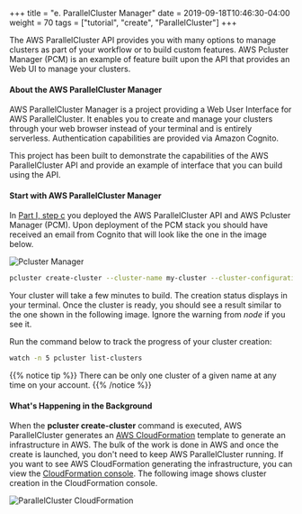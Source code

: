 +++
title = "e. ParallelCluster Manager"
date = 2019-09-18T10:46:30-04:00
weight = 70
tags = ["tutorial", "create", "ParallelCluster"]
+++

The AWS ParallelCluster API provides you with many options to manage clusters as part of your workflow or to build custom features. AWS Pcluster Manager (PCM) is an example of feature built upon the API that provides an Web UI to manage your clusters.

#### About the AWS ParallelCluster Manager

AWS ParallelCluster Manager is a project providing a Web User Interface for AWS ParallelCluster. It enables you to create and manage your clusters through your web browser instead of your terminal and is entirely serverless. Authentication capabilities are provided via Amazon Cognito.

This project has been built to demonstrate the capabilities of the AWS ParallelCluster API and provide an example of interface that you can build using the API.

#### Start with AWS ParallelCluster Manager

In [Part I, step c](/03-hpc-aws-parallelcluster-workshop/04-initialize-api.html) you deployed the AWS ParallelCluster API and AWS Pcluster Manager (PCM). Upon deployment of the PCM stack you should have received an email from Cognito that will look like the one in the image below.

![Pcluster Manager](/images/hpc-aws-parallelcluster-workshop/pcm-email.png)

```bash
pcluster create-cluster --cluster-name my-cluster --cluster-configuration my-cluster-config.yaml --region ${AWS_REGION}
```

Your cluster will take a few minutes to build. The creation status displays in your terminal. Once the cluster is ready, you should see a result similar to the one shown in the following image. Ignore the warning from *node* if you see it.


Run the command below to track the progress of your cluster creation:

```bash
watch -n 5 pcluster list-clusters
````

{{% notice tip %}}
There can be only one cluster of a given name at any time on your account.
{{% /notice %}}

#### What's Happening in the Background

When the **pcluster create-cluster** command is executed, AWS ParallelCluster generates an [AWS CloudFormation](https://aws.amazon.com/cloudformation/) template to generate an infrastructure in AWS. The bulk of the work is done in AWS and once the create is launched, you don't need to keep AWS ParallelCluster running. If you want to see AWS CloudFormation generating the infrastructure, you can view the [CloudFormation console](https://console.aws.amazon.com/cloudformation/). The following image shows cluster creation in the CloudFormation console.

![ParallelCluster CloudFormation](/images/hpc-aws-parallelcluster-workshop/pc-cloudformation2.png)
